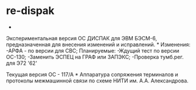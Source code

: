# re-dispak
*
Экспериментальная версия ОС ДИСПАК для ЭВМ БЭСМ-6,
предназначенная для внесения изменений и исправлений.
*
Изменения:
-АРФА - по версии для СВС;
Планируемые:
-Ждущий тест по версии ОС-130;
-Заменить ЭСПЕЦ на ГРАФ или ЗАПЭКС;
-Проверка тумб.рег. для Э72 '62'

Текущая версия ОС - 117/А
*
Аппаратура сопряжения терминалов и протоколы
межмашинной связи по схеме НИТИ им. А.А. Александрова.
```
